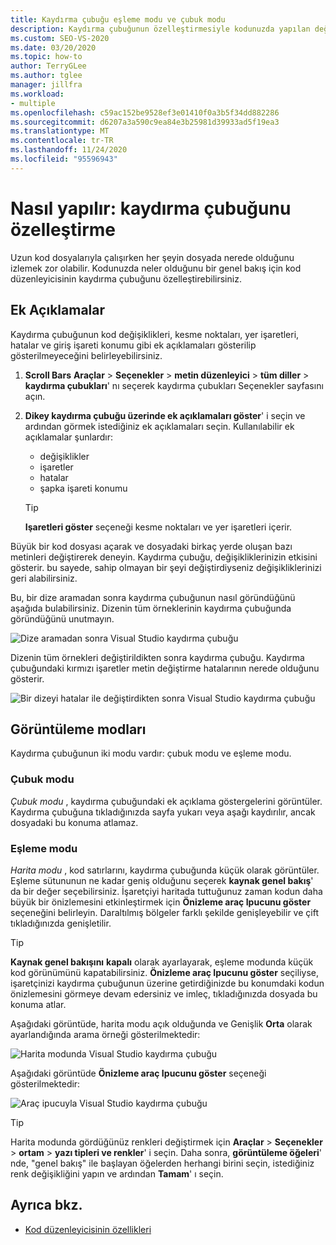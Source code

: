 ```yaml
---
title: Kaydırma çubuğu eşleme modu ve çubuk modu
description: Kaydırma çubuğunun özelleştirmesiyle kodunuzda yapılan değişiklikleri nasıl izleyeceğinizi ve ayrıca çubuk modunu ve harita modunu kullanmayı öğrenin.
ms.custom: SEO-VS-2020
ms.date: 03/20/2020
ms.topic: how-to
author: TerryGLee
ms.author: tglee
manager: jillfra
ms.workload:
- multiple
ms.openlocfilehash: c59ac152be9528ef3e01410f0a3b5f34dd882286
ms.sourcegitcommit: d6207a3a590c9ea84e3b25981d39933ad5f19ea3
ms.translationtype: MT
ms.contentlocale: tr-TR
ms.lasthandoff: 11/24/2020
ms.locfileid: "95596943"
---
```

# <a name="how-to-customize-the-scroll-bar"></a>Nasıl yapılır: kaydırma çubuğunu özelleştirme

Uzun kod dosyalarıyla çalışırken her şeyin dosyada nerede olduğunu izlemek zor olabilir. Kodunuzda neler olduğunu bir genel bakış için kod düzenleyicisinin kaydırma çubuğunu özelleştirebilirsiniz.

## <a name="annotations"></a>Ek Açıklamalar

Kaydırma çubuğunun kod değişiklikleri, kesme noktaları, yer işaretleri, hatalar ve giriş işareti konumu gibi ek açıklamaları gösterilip gösterilmeyeceğini belirleyebilirsiniz.

   1. **Scroll Bars** **Araçlar**  >  **Seçenekler**  >  **metin düzenleyici**  >  **tüm diller**  >  **kaydırma çubukları**' nı seçerek kaydırma çubukları Seçenekler sayfasını açın.

   2. **Dikey kaydırma çubuğu üzerinde ek açıklamaları göster**' i seçin ve ardından görmek istediğiniz ek açıklamaları seçin. Kullanılabilir ek açıklamalar şunlardır:

      - değişiklikler
      - işaretler
      - hatalar
      - şapka işareti konumu

      > [!TIP]
      > **Işaretleri göster** seçeneği kesme noktaları ve yer işaretleri içerir.

Büyük bir kod dosyası açarak ve dosyadaki birkaç yerde oluşan bazı metinleri değiştirerek deneyin. Kaydırma çubuğu, değişikliklerinizin etkisini gösterir. bu sayede, sahip olmayan bir şeyi değiştirdiyseniz değişikliklerinizi geri alabilirsiniz.

Bu, bir dize aramadan sonra kaydırma çubuğunun nasıl göründüğünü aşağıda bulabilirsiniz. Dizenin tüm örneklerinin kaydırma çubuğunda göründüğünü unutmayın.

![Dize aramadan sonra Visual Studio kaydırma çubuğu](../ide/media/enhancedscrollbarsearch.png)

Dizenin tüm örnekleri değiştirildikten sonra kaydırma çubuğu. Kaydırma çubuğundaki kırmızı işaretler metin değiştirme hatalarının nerede olduğunu gösterir.

![Bir dizeyi hatalar ile değiştirdikten sonra Visual Studio kaydırma çubuğu](../ide/media/enhancedscrollbarreplace.png)

## <a name="display-modes"></a>Görüntüleme modları

Kaydırma çubuğunun iki modu vardır: çubuk modu ve eşleme modu.

### <a name="bar-mode"></a>Çubuk modu

*Çubuk modu* , kaydırma çubuğundaki ek açıklama göstergelerini görüntüler. Kaydırma çubuğuna tıkladığınızda sayfa yukarı veya aşağı kaydırılır, ancak dosyadaki bu konuma atlamaz.

### <a name="map-mode"></a>Eşleme modu

*Harita modu* , kod satırlarını, kaydırma çubuğunda küçük olarak görüntüler. Eşleme sütununun ne kadar geniş olduğunu seçerek **kaynak genel bakış**' da bir değer seçebilirsiniz. İşaretçiyi haritada tuttuğunuz zaman kodun daha büyük bir önizlemesini etkinleştirmek için **Önizleme araç Ipucunu göster** seçeneğini belirleyin. Daraltılmış bölgeler farklı şekilde genişleyebilir ve çift tıkladığınızda genişletilir.

> [!TIP]
> **Kaynak genel bakışını** **kapalı** olarak ayarlayarak, eşleme modunda küçük kod görünümünü kapatabilirsiniz. **Önizleme araç Ipucunu göster** seçiliyse, işaretçinizi kaydırma çubuğunun üzerine getirdiğinizde bu konumdaki kodun önizlemesini görmeye devam edersiniz ve imleç, tıkladığınızda dosyada bu konuma atlar.

Aşağıdaki görüntüde, harita modu açık olduğunda ve Genişlik **Orta** olarak ayarlandığında arama örneği gösterilmektedir:

![Harita modunda Visual Studio kaydırma çubuğu](../ide/media/enhancedscrollbar.png)

Aşağıdaki görüntüde **Önizleme araç Ipucunu göster** seçeneği gösterilmektedir:

![Araç ipucuyla Visual Studio kaydırma çubuğu](../ide/media/enhancedscrollbarsearchtooltip.png)

> [!TIP]
> Harita modunda gördüğünüz renkleri değiştirmek için **Araçlar**  >  **Seçenekler**  >  **ortam**  >  **yazı tipleri ve renkler**' i seçin. Daha sonra, **görüntüleme öğeleri**' nde, "genel bakış" ile başlayan öğelerden herhangi birini seçin, istediğiniz renk değişikliğini yapın ve ardından **Tamam**' ı seçin.

## <a name="see-also"></a>Ayrıca bkz.

- [Kod düzenleyicisinin özellikleri](../ide/writing-code-in-the-code-and-text-editor.md)
